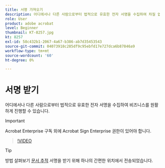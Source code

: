 ```yaml
---
title: 서명 가져오기
description: 어디에서나 다른 사람으로부터 법적으로 유효한 전자 서명을 수집하여 차질 없는 비즈니스 전개
role: User
product: adobe acrobat
level: Beginner
thumbnail: KT-8257.jpg
kt: 8257
exl-id: 58c432b1-2067-4a67-b386-ab7d35453543
source-git-commit: 04073918c285df9c95ebfd17e727dca6b87846a9
workflow-type: tm+mt
source-wordcount: '60'
ht-degree: 0%

---
```


# 서명 받기

어디에서나 다른 사람으로부터 법적으로 유효한 전자 서명을 수집하여 비즈니스를 원활하게 진행할 수 있습니다.

>[!IMPORTANT]
>
>Acrobat Enterprise 구독 외에 Acrobat Sign Enterprise 권한이 있어야 합니다.

>[!VIDEO](https://video.tv.adobe.com/v/338359?hidetitle=true)

>[!TIP]
>
>방법 살펴보기 [문서 추적](track.md) 서명을 받기 위해 하나의 간편한 위치에서 전송되었습니다.
